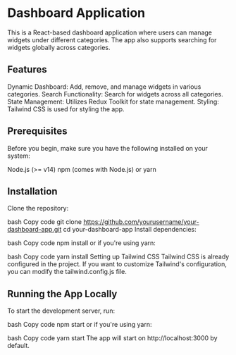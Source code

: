# Dashboard Application
This is a React-based dashboard application where users can manage widgets under different categories. The app also supports searching for widgets globally across categories.

## Features
Dynamic Dashboard: Add, remove, and manage widgets in various categories.
Search Functionality: Search for widgets across all categories.
State Management: Utilizes Redux Toolkit for state management.
Styling: Tailwind CSS is used for styling the app.
## Prerequisites
Before you begin, make sure you have the following installed on your system:

Node.js (>= v14)
npm (comes with Node.js) or yarn
## Installation
Clone the repository:

bash
Copy code
git clone https://github.com/yourusername/your-dashboard-app.git
cd your-dashboard-app
Install dependencies:

bash
Copy code
npm install
or if you're using yarn:

bash
Copy code
yarn install
Setting up Tailwind CSS
Tailwind CSS is already configured in the project. If you want to customize Tailwind's configuration, you can modify the tailwind.config.js file.

## Running the App Locally
To start the development server, run:

bash
Copy code
npm start
or if you're using yarn:

bash
Copy code
yarn start
The app will start on http://localhost:3000 by default.
